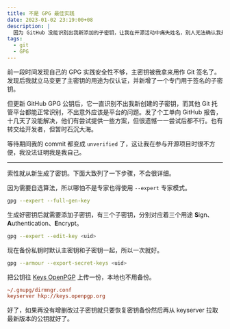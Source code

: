 ```yaml
---
title: 不是 GPG 最佳实践
date: 2023-01-02 23:19:00+08
description: |
  因为 GitHub 没能识别出我新添加的子密钥，让我在开源活动中痛失姓名，别人无法确认我是不是我。于是乎只能被迫也顺便按最新想法和其他人分享的最佳实践重新鼓捣了一遍 GPG 密钥。
tags:
  - git
  - GPG
---
```


前一段时间发现自己的 GPG 实践安全性不够，主密钥被我拿来用作 Git 签名了。发现后我就立马变更了主密钥的用途为仅认证，并新增了一个专门用于签名的子密钥。

但更新 GitHub GPG 公钥后，它一直识别不出我新创建的子密钥，而其他 Git 托管平台都能正常识别，不出意外应该是平台的问题。发了个工单向 GitHub 报告，十几天了没能解决，他们有尝试提供一些方案，但很遗憾一一尝试后都不行。也有转交给开发者，但暂时石沉大海。

等待期间我的 commit 都变成 `unverified` 了，这让我在参与开源项目时很不方便，我没法证明我是我自己。

---

索性就从新生成了密钥。下面大致列了一下步骤，不会很详细。

因为需要自选算法，所以哪怕不是专家也得使用 `--expert` 专家模式。

```sh
gpg --expert --full-gen-key
```

生成好密钥后就需要添加子密钥，有三个子密钥，分别对应着三个用途 **S**ign、**A**uthentication、**E**ncrypt。

```sh
gpg --expert --edit-key <uid>
```

现在备份私钥时默认主密钥和子密钥一起，所以一次就好。

```sh
gpg --armour --export-secret-keys <uid>
```

把公钥往 [Keys OpenPGP](https://keys.openpgp.org/) 上传一份，本地也不用备份。

```ini
~/.gnupg/dirmngr.conf
keyserver hkp://keys.openpgp.org
```

好了，如果再没有增删改过子密钥就只要恢复密钥备份然后再从 keyserver 拉取最新版本的公钥就好了。
